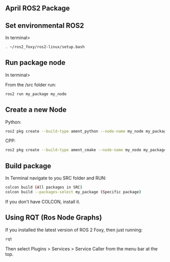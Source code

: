 ## April ROS2 Package

## Set environmental ROS2

In terminal>
```sh
. ~/ros2_foxy/ros2-linux/setup.bash
```
## Run package node

In terminal>

From the /src folder run:
```sh
ros2 run my_package my_node
```
## Create a new Node

Python:
```sh
ros2 pkg create --build-type ament_python --node-name my_node my_package
```
CPP:
```sh
ros2 pkg create --build-type ament_cmake --node-name my_node my_package
```
## Build package

In Terminal navigate to you SRC folder and RUN:
```sh
colcon build (All packages in SRC)
colcon build --packages-select my_package (Specific package)
```

If you don't have COLCON, install it.


## Using RQT (Ros Node Graphs)

If you installed the latest version of ROS 2 Foxy, then just running:
```sh
rqt
```
Then select Plugins > Services > Service Caller from the menu bar at the top.

[rqt]: https://docs.ros.org/en/dashing/_images/rqt.png